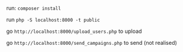 run: `composer install`

run `php -S localhost:8000 -t public`

go `http://localhost:8000/upload_users.php` to upload 

go `http://localhost:8000/send_campaigns.php` to send (not realised)